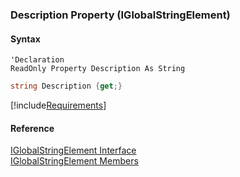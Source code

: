 ﻿### Description Property (IGlobalStringElement)

#### Syntax

```vbnet
'Declaration
ReadOnly Property Description As String
```

```csharp
string Description {get;}
```

[!include[Requirements](../partials/requirements.md)]

#### Reference

[IGlobalStringElement Interface](fcSDK~FChoice.Foundation.Clarify.DataObjects.IGlobalStringElement.md)  
[IGlobalStringElement Members](fcSDK~FChoice.Foundation.Clarify.DataObjects.IGlobalStringElement_members.md)